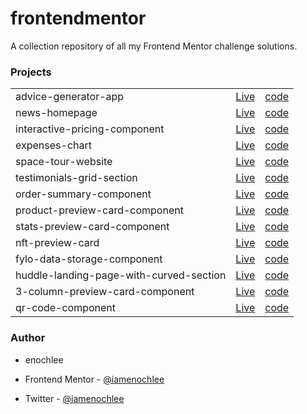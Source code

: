 # frontendmentor

A collection repository of all my Frontend Mentor challenge solutions.

### Projects

|                                         |                                                                                                                   |                                                                                                              |
| --------------------------------------- | ----------------------------------------------------------------------------------------------------------------- | ------------------------------------------------------------------------------------------------------------ |
| advice-generator-app                    | [Live](https://iamenochlee.github.io/frontendmentor/advice-generator-app/)                                        | [code](https://github.com/iamenochlee/frontendmentor/tree/master/advice-generator-app)                       |
| news-homepage                           | [Live](https://iamenochlee.github.io/frontendmentor/news-homepage-main/)                                          | [code](https://github.com/iamenochlee/frontendmentor/tree/master/news-homepage-main)                         |
| interactive-pricing-component           | [Live](https://iamenochlee.github.io/frontendmentor/interactive-pricing-component-main/)                          | [code](https://github.com/iamenochlee/frontendmentor/tree/master/interactive-pricing-component-main)         |
| expenses-chart                          | [Live](https://expenses-chart-psi.vercel.app/)                                                                    | [code](https://github.com/iamenochlee/frontendmentor/tree/master/expenses-chart)                             |
| space-tour-website                      | [Live](https://space-tour-website.vercel.app/)                                                                    | [code](https://github.com/iamenochlee/frontendmentor/tree/master/space-tour-website)                         |
| testimonials-grid-section               | [Live](https://iamenochlee.github.io/frontendmentor/testimonials-grid-section-main/)                              | [code](https://github.com/iamenochlee/frontendmentor/testimonials-grid-section-main)                         |
| order-summary-component                 | [Live](https://iamenochlee.github.io/frontendmentor/order-summary-component-main/)                                | [code](https://github.com/iamenochlee/frontendmentor/order-summary-component-main)                           |
| product-preview-card-component          | [Live](https://iamenochlee.github.io/frontendmentor/product-preview-card-component-main/)                         | [code](https://github.com/iamenochlee/frontendmentor/product-preview-card-component-main)                    |
| stats-preview-card-component            | [Live](https://iamenochlee.github.io/frontendmentor/stats-preview-card-component-main/)                           | [code](https://github.com/iamenochlee/frontendmentor/tree/master/stats-preview-card-component-main)          |
| nft-preview-card                        | [Live](https://iamenochlee.github.io/frontendmentor/nft-preview-card-component/)                                  | [code](https://github.com/iamenochlee/frontendmentor/nft-preview-card-component)                             |
| fylo-data-storage-component             | [Live](https://iamenochlee.github.io/frontendmentor/fylo-data-storage-component-master/)                          | [code](https://github.com/iamenochlee/frontendmentor/tree/master/fylo-data-storage-component-master)         |
| huddle-landing-page-with-curved-section | [Live](https://github.com/iamenochlee/frontendmentor/tree/master/huddle-landing-page-with-curved-sections-master) | [code](https://github.com/iamenochlee/frontendmentor/master/huddle-landing-page-with-curved-sections-master) |
| 3-column-preview-card-component         | [Live](https://iamenochlee.github.io/frontendmentor/3-column-preview-card-component-main/)                        | [code](https://github.com/iamenochlee/frontendmentor/3-column-preview-card-component-main)                   |
| qr-code-component                       | [Live](https://iamenochlee.github.io/frontendmentor/qr-code-component-main/)                                      | [code](https://github.com/iamenochlee/frontendmentor/tree/master/qr-code-component-main)                     |

### Author

- enochlee

- Frontend Mentor - [@iamenochlee](https://www.frontendmentor.io/profile/iamenochlee)
- Twitter - [@iamenochlee](https://twitter.com/iamenochlee)

